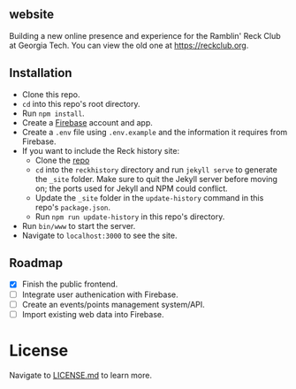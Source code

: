 website
---

Building a new online presence and experience for the Ramblin' Reck Club at Georgia Tech. You can view the old one at https://reckclub.org.

## Installation
* Clone this repo.
* `cd` into this repo's root directory.
* Run `npm install`.
* Create a [Firebase](https://firebase.google.com) account and app. 
* Create a `.env` file using `.env.example` and the information it requires from Firebase.
* If you want to include the Reck history site: 
    - Clone the [repo](https://github.com/RamblinReckClub/reckhistory)
    - `cd` into the `reckhistory` directory and run `jekyll serve` to generate the `_site` folder. Make sure to quit the Jekyll server before moving on; the ports used for Jekyll and NPM could conflict.
    - Update the `_site` folder in the `update-history` command in this repo's `package.json`.
    - Run `npm run update-history` in this repo's directory.
* Run `bin/www` to start the server. 
* Navigate to `localhost:3000` to see the site.

## Roadmap
- [X] Finish the public frontend.
- [ ] Integrate user authenication with Firebase.
- [ ] Create an events/points management system/API.
- [ ] Import existing web data into Firebase.

# License
Navigate to [LICENSE.md](https://github.com/RamblinReckClub/website/blob/master/LICENSE.md) to learn more. 